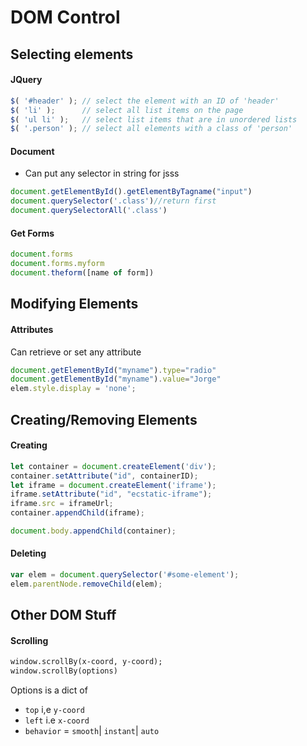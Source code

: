 # DOM Control

## Selecting elements

#### JQuery

```js
$( '#header' ); // select the element with an ID of 'header'
$( 'li' );      // select all list items on the page
$( 'ul li' );   // select list items that are in unordered lists
$( '.person' ); // select all elements with a class of 'person'
```

#### Document

- Can put any selector in string for jsss

```js
document.getElementById().getElementByTagname("input")
document.querySelector('.class')//return first
document.querySelectorAll('.class')
```

#### Get Forms

```js
document.forms
document.forms.myform
document.theform([name of form])
```

## Modifying Elements

#### Attributes

Can retrieve or set any attribute

```js
document.getElementById("myname").type="radio"
document.getElementById("myname").value="Jorge"
elem.style.display = 'none';
```

## Creating/Removing Elements

#### Creating

```js
let container = document.createElement('div');
container.setAttribute("id", containerID);
let iframe = document.createElement('iframe');
iframe.setAttribute("id", "ecstatic-iframe");
iframe.src = iframeUrl;
container.appendChild(iframe);

document.body.appendChild(container);
```

#### Deleting

```js
var elem = document.querySelector('#some-element');
elem.parentNode.removeChild(elem);
```

## Other DOM Stuff

#### Scrolling 

```html
window.scrollBy(x-coord, y-coord);
window.scrollBy(options)
```

Options is a dict of 

- `top` i,e `y-coord`
- `left` i.e `x-coord`
- `behavior` =  `smooth`| `instant`| `auto`

